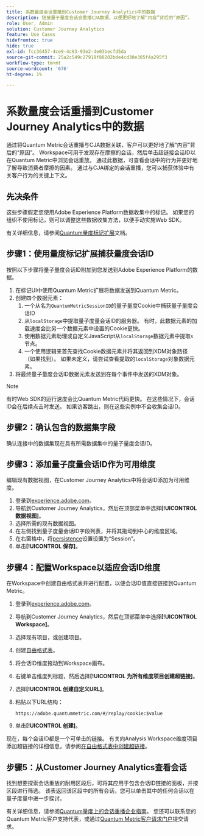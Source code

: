```yaml
---
title: 系数量度会话重播到Customer Journey Analytics中的数据
description: 链接量子量度会话会重播CJA数据，以便更好地了解“内容”背后的“原因”。
role: User, Admin
solution: Customer Journey Analytics
feature: Use Cases
hidefromtoc: true
hide: true
exl-id: fcc36457-4ce9-4c93-93e2-de03becfd5da
source-git-commit: 25a2c549c27918f80202bde4cd30e305f4a295f3
workflow-type: tm+mt
source-wordcount: '676'
ht-degree: 1%

---
```


# 系数量度会话重播到Customer Journey Analytics中的数据

通过将Quantum Metric会话重播与CJA数据关联，客户可以更好地了解“内容”背后的“原因”。  Workspace可用于发现存在摩擦的会话，然后单击超链接会话ID以在Quantum Metric中浏览会话重放。  通过此数据，可查看会话中的行为并更好地了解导致消费者摩擦的因素。  通过与CJA绑定的会话重播，您可以捕获体验中有关客户行为的关键上下文。

## 先决条件

这些步骤假定您使用Adobe Experience Platform数据收集中的标记。 如果您的组织不使用标记，则可以调整这些数据收集方法，以便手动实施Web SDK。

有关详细信息，请参阅[Quantum量度标记扩展](https://experienceleague.adobe.com/en/docs/experience-platform/destinations/catalog/analytics/quantum-metric)文档。

## 步骤1：使用量度标记扩展捕获量度会话ID

按照以下步骤将量子量度会话ID附加到您发送到Adobe Experience Platform的数据。

1. 在标记UI中使用Quantum Metric扩展将数据发送到Quantum Metric。
1. 创建四个数据元素：
   1. 一个从名为`QuantumMetricSessionID`的量子量度Cookie中捕获量子量度会话ID
   1. 从`localStorage`中提取量子度量会话ID的服务器。 有时，此数据元素的加载速度会比另一个数据元素中设置的Cookie更快。
   1. 使用数据元素助理或自定义JavaScript从`localStorage`数据元素中提取`s`节点。
   1. 一个使用逻辑来首先查找Cookie数据元素并将其返回到XDM对象路径（如果找到）。 如果未定义，请尝试查看提取的`localStorage`对象数据元素。
1. 将最终量子量度会话ID数据元素发送到在每个事件中发送的XDM对象。

>[!NOTE]
>有时Web SDK的运行速度会比Quantum Metric代码更快。 在这些情况下，会话ID会在后续点击时发送。 如果访客跳出，则在这些实例中不会收集会话ID。

## 步骤2：确认包含的数据集字段

确认连接中的数据集现在具有所需数据集中的量子量度会话ID。

## 步骤3：添加量子度量会话ID作为可用维度

编辑现有数据视图，在Customer Journey Analytics中将会话ID添加为可用维度。

1. 登录到[experience.adobe.com](https://experience.adobe.com)。
1. 导航到Customer Journey Analytics，然后在顶部菜单中选择&#x200B;**[!UICONTROL 数据视图]**。
1. 选择所需的现有数据视图。
1. 在左侧找到量子度量会话ID字段列表，并将其拖动到中心的维度区域。
1. 在右窗格中，将[persistence](/help/data-views/component-settings/persistence.md)设置设置为“Session”。
1. 单击&#x200B;**[!UICONTROL 保存]**。

## 步骤4：配置Workspace以适应会话ID维度

在Workspace中创建自由格式表并进行配置，以便会话ID值直接链接到Quantum Metric。

1. 登录到[experience.adobe.com](https://experience.adobe.com)。
1. 导航到Customer Journey Analytics，然后在顶部菜单中选择&#x200B;**[!UICONTROL Workspace]**。
1. 选择现有项目，或创建项目。
1. 创建[自由格式表](/help/analysis-workspace/visualizations/freeform-table/freeform-table.md)。
1. 将会话ID维度拖动到Workspace画布。
1. 右键单击维度列标题，然后选择&#x200B;**[!UICONTROL 为所有维度项目创建超链接]**。
1. 选择&#x200B;**[!UICONTROL 创建自定义URL]**。
1. 粘贴以下URL结构：

   ```
   https://adobe.quantummetric.com/#/replay/cookie:$value
   ```

1. 单击&#x200B;**[!UICONTROL 创建]**。

现在，每个会话ID都是一个可单击的链接。 有关向Analysis Workspace维度项目添加超链接的详细信息，请参阅[在自由格式表中创建超链接](/help/analysis-workspace/visualizations/freeform-table/freeform-table-hyperlinks.md)。

## 步骤5：从Customer Journey Analytics查看会话

找到想要探索会话重放的耐用区段后，可将其应用于包含会话ID链接的面板，并按区段进行筛选。 该表返回该区段中的所有会话，您可以单击其中的任何会话以在量子度量中进一步探讨。

有关详细信息，请参阅[Quantum量度上的会话重播企业指南](https://www.quantummetric.com/resources/ebook/the-enterprise-guide-to-session-replay)。 您还可以联系您的Quantum Metric客户支持代表，或通过[Quantum Metric客户请求门户](https://community.quantummetric.com/s/public-support-page)提交请求。
